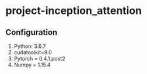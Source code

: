 # project-inception_attention
## Configuration 
1. Python: 3.6.7
2. cudatoolkit=9.0
3. Pytorch = 0.4.1.post2
4. Numpy = 1.15.4
